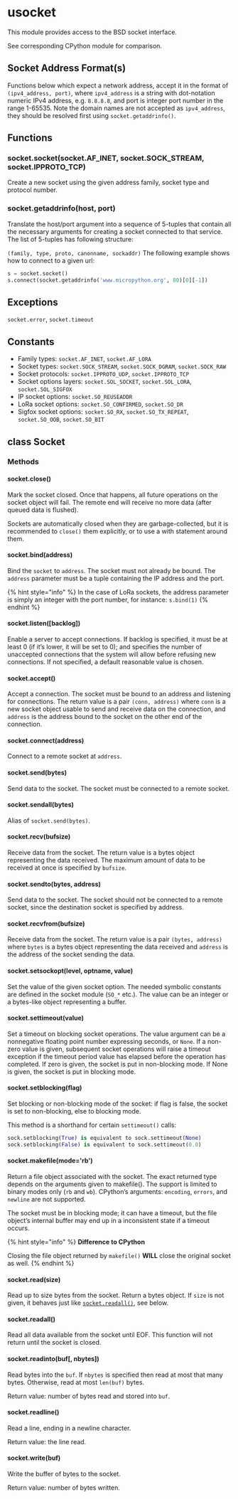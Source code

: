 # usocket

This module provides access to the BSD socket interface.

See corresponding CPython module for comparison.

## Socket Address Format\(s\)

Functions below which expect a network address, accept it in the format of `(ipv4_address, port)`, where `ipv4_address` is a string with dot-notation numeric IPv4 address, e.g. `8.8.8.8`, and port is integer port number in the range 1-65535. Note the domain names are not accepted as `ipv4_address`, they should be resolved first using `socket.getaddrinfo()`.

## Functions

### socket.socket\(socket.AF\_INET, socket.SOCK\_STREAM, socket.IPPROTO\_TCP\)

Create a new socket using the given address family, socket type and protocol number.

### socket.getaddrinfo\(host, port\)

Translate the host/port argument into a sequence of 5-tuples that contain all the necessary arguments for creating a socket connected to that service. The list of 5-tuples has following structure:

`(family, type, proto, canonname, sockaddr)` The following example shows how to connect to a given url:

```python
s = socket.socket()
s.connect(socket.getaddrinfo('www.micropython.org', 80)[0][-1])
```

## Exceptions

`socket.error`, `socket.timeout`

## Constants

* Family types: `socket.AF_INET`, `socket.AF_LORA`
* Socket types: `socket.SOCK_STREAM`, `socket.SOCK_DGRAM`, `socket.SOCK_RAW`
* Socket protocols: `socket.IPPROTO_UDP`, `socket.IPPROTO_TCP`
* Socket options layers: `socket.SOL_SOCKET`, `socket.SOL_LORA`, `socket.SOL_SIGFOX`
* IP socket options: `socket.SO_REUSEADDR`
* LoRa socket options: `socket.SO_CONFIRMED`, `socket.SO_DR`
* Sigfox socket options: `socket.SO_RX`, `socket.SO_TX_REPEAT`, `socket.SO_OOB`, `socket.SO_BIT`

## class Socket

### Methods

#### socket.close\(\)

Mark the socket closed. Once that happens, all future operations on the socket object will fail. The remote end will receive no more data \(after queued data is flushed\).

Sockets are automatically closed when they are garbage-collected, but it is recommended to `close()` them explicitly, or to use a with statement around them.

#### socket.bind\(address\)

Bind the `socket` to `address`. The socket must not already be bound. The `address` parameter must be a tuple containing the IP address and the port.

{% hint style="info" %}
In the case of LoRa sockets, the address parameter is simply an integer with the port number, for instance: `s.bind(1)`
{% endhint %}

#### socket.listen\(\[backlog\]\)

Enable a server to accept connections. If backlog is specified, it must be at least 0 \(if it’s lower, it will be set to 0\); and specifies the number of unaccepted connections that the system will allow before refusing new connections. If not specified, a default reasonable value is chosen.

#### socket.accept\(\)

Accept a connection. The socket must be bound to an address and listening for connections. The return value is a pair `(conn, address)` where `conn` is a new socket object usable to send and receive data on the connection, and `address` is the address bound to the socket on the other end of the connection.

#### socket.connect\(address\)

Connect to a remote socket at `address`.

#### socket.send\(bytes\)

Send data to the socket. The socket must be connected to a remote socket.

#### socket.sendall\(bytes\)

Alias of `socket.send(bytes)`.

#### socket.recv\(bufsize\)

Receive data from the socket. The return value is a bytes object representing the data received. The maximum amount of data to be received at once is specified by `bufsize`.

#### socket.sendto\(bytes, address\)

Send data to the socket. The socket should not be connected to a remote socket, since the destination socket is specified by address.

#### socket.recvfrom\(bufsize\)

Receive data from the socket. The return value is a pair `(bytes, address)` where `bytes` is a bytes object representing the data received and `address` is the address of the socket sending the data.

#### socket.setsockopt\(level, optname, value\)

Set the value of the given socket option. The needed symbolic constants are defined in the socket module \(`SO_*` etc.\). The value can be an integer or a bytes-like object representing a buffer.

#### socket.settimeout\(value\)

Set a timeout on blocking socket operations. The value argument can be a nonnegative floating point number expressing seconds, or `None`. If a non-zero value is given, subsequent socket operations will raise a timeout exception if the timeout period value has elapsed before the operation has completed. If zero is given, the socket is put in non-blocking mode. If None is given, the socket is put in blocking mode.

#### socket.setblocking\(flag\)

Set blocking or non-blocking mode of the socket: if flag is false, the socket is set to non-blocking, else to blocking mode.

This method is a shorthand for certain `settimeout()` calls:

```python
sock.setblocking(True) is equivalent to sock.settimeout(None)
sock.setblocking(False) is equivalent to sock.settimeout(0.0)
```

#### socket.makefile\(mode='rb'\)

Return a file object associated with the socket. The exact returned type depends on the arguments given to makefile\(\). The support is limited to binary modes only \(`rb` and `wb`\). CPython’s arguments: `encoding`, `errors`, and `newline` are not supported.

The socket must be in blocking mode; it can have a timeout, but the file object’s internal buffer may end up in a inconsistent state if a timeout occurs.

{% hint style="info" %}
**Difference to CPython**

Closing the file object returned by `makefile()` **WILL** close the original socket as well.
{% endhint %}

#### socket.read\(size\)

Read up to size bytes from the socket. Return a bytes object. If `size` is not given, it behaves just like [`socket.readall()`](usocket.md#socket-readall), see below.

#### socket.readall\(\)

Read all data available from the socket until EOF. This function will not return until the socket is closed.

#### socket.readinto\(buf\[, nbytes\]\)

Read bytes into the `buf`. If `nbytes` is specified then read at most that many bytes. Otherwise, read at most `len(buf)` bytes.

Return value: number of bytes read and stored into `buf`.

#### socket.readline\(\)

Read a line, ending in a newline character.

Return value: the line read.

#### socket.write\(buf\)

Write the buffer of bytes to the socket.

Return value: number of bytes written.

